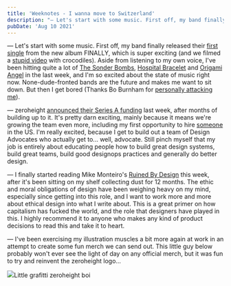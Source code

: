```yaml
---
title: 'Weeknotes - I wanna move to Switzerland'
description: "— Let's start with some music. First off, my band finally released their first single from the new album FINALLY, which is super exciting (and we filmed a…"
pubDate: 'Aug 10 2021'
---
```


— Let's start with some music. First off, my band finally released their [first single](https://songwhip.com/brutalligators/coffee-and-codeine) from the new album FINALLY, which is super exciting (and we filmed a [stupid video](https://www.youtube.com/watch?v=WhoE03xMVss) with crocodiles). Aside from listening to my own voice, I've been hitting quite a lot of [The Sonder Bombs](https://songwhip.com/the-sonder-bombs), [Hospital Bracelet](https://songwhip.com/hospitalbracelet) and [Origami Angel](https://songwhip.com/origami-angel) in the last week, and I'm so excited about the state of music right now. None-dude-fronted bands are the future and makes me want to sit down. But then I get bored (Thanks Bo Burnham for [personally attacking me](https://www.youtube.com/watch?v=3byzgVCdRSw)).

— zeroheight [announced their Series A funding](https://zeroheight.com/blog/zeroheight-series-a/) last week, after months of building up to it. It's pretty darn exciting, mainly because it means we're growing the team even more, including my first opportunity to hire [someone](https://apply.workable.com/zeroheight/j/38EF2A8800) in the US. I'm really excited, because I get to build out a team of Design Advocates who actually get to... well, advocate. Still pinch myself that my job is entirely about educating people how to build great design systems, build great teams, build good designops practices and generally do better design.

— I finally started reading Mike Monteiro's [Ruined By Design](https://www.ruinedby.design/) this week, after it's been sitting on my shelf collecting dust for 12 months. The ethic and moral obligations of design have been weighing heavy on my mind, especially since getting into this role, and I want to work more and more about ethical design into what I write about. This is a great primer on how capitalism has fucked the world, and the role that designers have played in this. I highly recommend it to anyone who makes any kind of product decisions to read this and take it to heart.

— I've been exercising my illustration muscles a bit more again at work in an attempt to create some fun merch we can send out. This little guy below probably won't ever see the light of day on any official merch, but it was fun to try and reinvent the zeroheight logo...

![](https://uploads-ssl.webflow.com/5ff33cee2af33d0177d82c9f/6112523897f64a33b38db148_image%20(1).png)Little grafitti zeroheight boi‍
